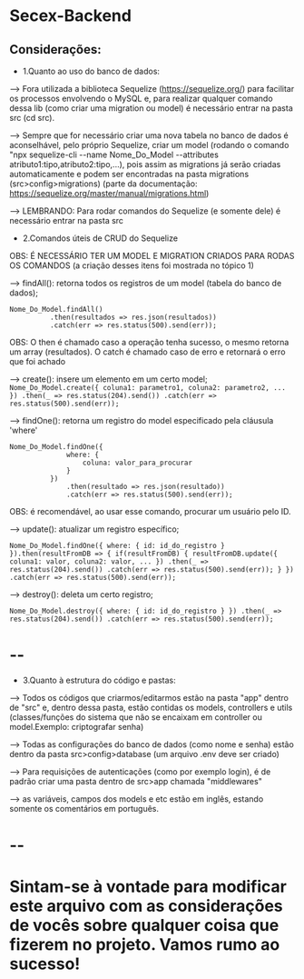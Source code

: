 # Secex-Backend

## Considerações:

- 1.Quanto ao uso do banco de dados: 

--> Fora utilizada a biblioteca Sequelize (https://sequelize.org/) para facilitar os processos envolvendo o MySQL e, para realizar qualquer comando dessa lib (como criar uma migration ou model) é necessário entrar na pasta src (cd src).

--> Sempre que for necessário criar uma nova tabela no banco de dados é aconselhável, pelo próprio Sequelize, criar um model (rodando o comando "npx sequelize-cli --name Nome_Do_Model --attributes atributo1:tipo,atributo2:tipo,...), pois assim as migrations já serão criadas automaticamente e podem ser encontradas na pasta migrations (src>config>migrations) (parte da documentação: https://sequelize.org/master/manual/migrations.html)

--> LEMBRANDO: Para rodar comandos do Sequelize (e somente dele) é necessário entrar na pasta src 

- 2.Comandos úteis de CRUD do Sequelize

OBS: É NECESSÁRIO TER UM MODEL E MIGRATION CRIADOS PARA RODAS OS COMANDOS (a criação desses itens foi mostrada no tópico 1)

--> findAll(): retorna todos os registros de um model (tabela do banco de dados); 
  ```
  Nome_Do_Model.findAll()
            .then(resultados => res.json(resultados)) 
            .catch(err => res.status(500).send(err));
   ```
   OBS: O then é chamado caso a operação tenha sucesso, o mesmo retorna um array (resultados). O catch é chamado caso de erro e retornará o erro que foi achado
   
--> create(): insere um elemento em um certo model;
  ``Nome_Do_Model.create({ coluna1: parametro1, coluna2: parametro2, ... })
            .then(_ => res.status(204).send())
            .catch(err => res.status(500).send(err));``

--> findOne(): retorna um registro do model especificado pela cláusula 'where'
  ```
  Nome_Do_Model.findOne({
                where: {
                    coluna: valor_para_procurar
                }
            })
                .then(resultado => res.json(resultado))
                .catch(err => res.status(500).send(err));
  ```
  
  OBS: é recomendável, ao usar esse comando, procurar um usuário pelo ID.
 
 -->  update(): atualizar um registro específico;
 
  ``Nome_Do_Model.findOne({
            where: {
                id: id_do_registro
            }
        }).then(resultFromDB => {
            if(resultFromDB)
            {
                resultFromDB.update({
                    coluna1: valor,
                    coluna2: valor,
                    ...
                })
                .then(_ => res.status(204).send())
                .catch(err => res.status(500).send(err));
            }
        })
        .catch(err => res.status(500).send(err));``
 
 --> destroy(): deleta um certo registro;
 
  ``Nome_Do_Model.destroy({
            where: { id: id_do_registro }
        })
            .then(_ => res.status(204).send())
            .catch(err => res.status(500).send(err));``
 
# --

- 3.Quanto à estrutura do código e pastas:

--> Todos os códigos que criarmos/editarmos estão na pasta "app" dentro de "src" e, dentro dessa pasta, estão contidas os models, controllers e utils (classes/funções do sistema que não se encaixam em controller ou model.Exemplo: criptografar senha)

--> Todas as configurações do banco de dados (como nome e senha) estão dentro da pasta src>config>database (um arquivo .env deve ser criado)

--> Para requisições de autenticações (como por exemplo login), é de padrão criar uma pasta dentro de src>app chamada "middlewares"

--> as variáveis, campos dos models e etc estão em inglês, estando somente os comentários em português.

# --

# Sintam-se à vontade para modificar este arquivo com as considerações de vocês sobre qualquer coisa que fizerem no projeto. Vamos rumo ao sucesso!
